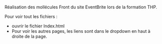 Réalisation des mollécules Front du site EventBrite lors de la formation THP.

Pour voir tout les fichiers :
 - ouvrir le fichier Index.html
 - Pour voir les autres pages, les liens sont dans le dropdown en haut à droite de la page.
